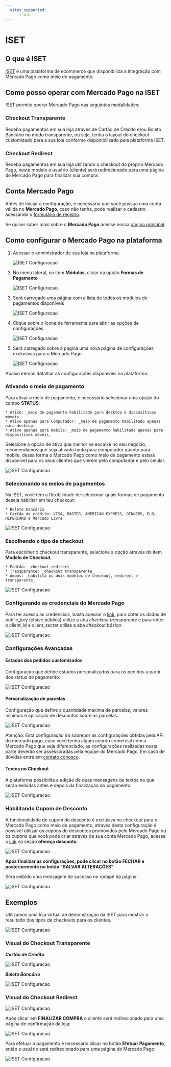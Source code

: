 ```yaml
---
  sites_supported:
      - mlb
---
```


# ISET

## O que é ISET

[ISET](https://www.iset.com.br/) é uma plataforma de ecommerce que disponibiliza a integração com Mercado Pago como meio de pagamento.

## Como posso operar com Mercado Pago na ISET

ISET permite operar Mercado Pago nas seguintes modalidades:

### Checkout Transparente

Receba pagamentos em sua loja através de Cartão de Crédito e/ou Boleto Bancário no modo transparente, ou seja, tenha o layout do checkout customizado para a sua loja conforme disponibilizado pela plataforma ISET.

### Checkout Redirect

Receba pagamentos em sua loja utilizando o checkout do próprio Mercado Pago, neste modelo o usuário (cliente) será redirecionado para uma página do Mercado Pago para finalizar sua compra.

## Conta Mercado Pago

Antes de iniciar a configuração, é necessário que você possua uma conta válida no **Mercado Pago**, caso não tenha, pode realizar o cadastro acessando o [formulário de registro](https://www.mercadopago.com.br/registration-mp?mode=mp).

Se quiser saber mais sobre o **Mercado Pago** acesse nossa [página principal](https://www.mercadopago.com.br/).

## Como configurar o Mercado Pago na plataforma

1. Acessar o administrador de sua loja na plataforma.

    ![ISET Configuracao](/images/iset-img1.png)

2. No menu lateral, no item **Módulos**, clicar na opção **Formas de Pagamento**

    ![ISET Configuracao](/images/iset-img2.png)

3. Será carregado uma página com a lista de todos os módulos de pagamentos disponíveis

    ![ISET Configuracao](/images/iset-img3.png)

4. Clique sobre o ícone de ferramenta para abrir as opções de configurações

    ![ISET Configuracao](/images/iset-img13.png)

5. Será carregado sobre a página uma nova página de configurações exclusivas para o Mercado Pago

    ![ISET Configuracao](/images/iset-img4.png)

Abaixo iremos detalhar as configurações disponíveis na plataforma.

### Ativando o meio de pagamento

Para ativar o meio de pagamento, é necessário selecionar uma opção do campo **STATUS**:

    * Ativo: _meio de pagamento habilitado para desktop e dispositivos móveis_
    * Ativo apenas para Computador: _meio de pagamento habilitado apenas para desktop_
    * Ativo apenas para mobile: _meio de pagamento habilitado apenas para dispositivos móveis_

Selecione a opção de ativo que melhor se encaixe no seu negócio, recomendamos que seja ativado tanto para computador quanto para mobile, dessa forma o Mercado Pago como meio de pagamento estará disponível para os seus clientes que vierem pelo computador e pelo celular.

![ISET Configuracao](/images/iset-img5.png)

### Selecionando os meios de pagamentos

Na ISET, você tem a flexibilidade de selecionar quais formas de pagamento deseja habilitar em teu checkout:

    * Boleto bancário
    * Cartão de crédito: VISA, MASTER, AMERICAN EXPRESS, DINNERS, ELO, HIPERCARD e Mercado Livre

![ISET Configuracao](/images/iset-img6.png)

### Escolhendo o tipo de checkout

Para escolher o checkout transparente, selecione a opção através do item **Modelo de Checkout**.

    * Padrão: _checkout redirect_
    * Transparente: _checkout transparente_
    * Ambos: _habilita os dois modelos de checkout, redirect e transparente_

![ISET Configuracao](/images/iset-img7.png)

### Configurando as credenciais do Mercado Pago

Para ter acesso as credenciais, basta acessar o [link](https://www.mercadopago.com/mlb/account/credentials), para obter os dados de public_key (chave pública) utilize a aba *checkout transparente* e para obter o client_id e client_secret utilize a aba *checkout básico*:

![ISET Configuracao](/images/iset-img14.png)

### Configurações Avançadas

#### Estados dos pedidos customizados

Configuração que define estados personalizados para os pedidos a partir dos status de pagamento:

![ISET Configuracao](/images/iset-img8.png)

#### Personalização de parcelas

Configuração que define a quantidade máxima de parcelas, valores minimos e aplicação de descontos sobre as parcelas.

![ISET Configuracao](/images/iset-img10.png)

Atenção: Está configuração irá sobrepor as configurações obtidas pela API do mercado pago, caso você tenha algum acordo comercial com o Mercado Pago que seja diferenciado, as configurações realizadas nesta parte deverão ser assessoradas pela equipe do Mercado Pago. Em caso de dúvidas entre em [contato conosco](https://www.mercadopago.com.br/developers/pt/support).

#### Textos no Checkout

A plataforma possibilita a edição de duas mensagens de textos no que serão exibidas antes e depois da finalização do pagamento.

![ISET Configuracao](/images/iset-img11.png)

### Habilitando Cupom de Desconto

A funcionalidade de cupom de desconto é exclusiva no checkout para o Mercado Pago como meio de pagamento, através desta configuração é possível utilizar os cupons de descontos promovidos pelo Mercado Pago ou os cupons que você pode criar através de sua conta Mercado Pago, acesse o [link](https://www.mercadopago.com.br/settings/my-business) na seção **ofereça desconto**.

![ISET Configuracao](/images/iset-img9.png)

**Após finalizar as configurações, pode clicar no botão FECHAR e posteriormente no botão "SALVAR ALTERAÇÕES"**.

Será exibido uma mensagem de sucesso no rodapé da página:

![ISET Configuracao](/images/iset-img15.png)

## Exemplos

Utilizamos uma loja virtual de demonstração da ISET para mostrar o resultado dos tipos de checkouts para os clientes.

![ISET Configuracao](/images/iset-checkout.png)

### Visual do Checkout Transparente

**_Cartão de Crédito_**

![ISET Configuracao](/images/iset-checkout-cartao.png)

**_Boleto Bancário_**

![ISET Configuracao](/images/iset-checkout-boleto.png)

### Visual do Checkout Redirect

![ISET Configuracao](/images/iset-checkout-redirect.png)

Após clicar em **FINALIZAR COMPRA** o cliente será redirecionado para uma página de confirmação da loja:

![ISET Configuracao](/images/iset-checkout-redirect2.png)

Para efetuar o pagamento é necessário clicar no botão **Efetuar Pagamento**, então o usuário será redirecionado para uma página do Mercado Pago:

![ISET Configuracao](/images/iset_gif01.png)